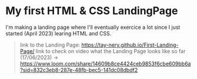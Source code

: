 # My first HTML & CSS LandingPage
I'm making a landing page where I'll eventually exercice a lot since I just started (April 2023) learing HTML and CSS.

>link to the Landing Page: https://tay-nery.github.io/First-Landing-Page/
>link to check on video what the Landing Page looks like so far (17/06/2023) -> https://www.loom.com/share/14609b8ce4424ceb9853f6cbe609bb6a?sid=832c3eb8-287e-48fb-bec5-141dc08dbdf2

